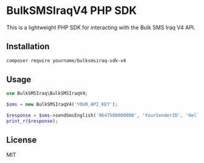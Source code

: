 # BulkSMSIraqV4 PHP SDK

This is a lightweight PHP SDK for interacting with the Bulk SMS Iraq V4 API.

## Installation

```bash
composer require yourname/bulksmsiraq-sdk-v4
```

## Usage

```php
use BulkSMSIraq\BulkSMSIraqV4;

$sms = new BulkSMSIraqV4('YOUR_API_KEY');

$response = $sms->sendSmsEnglish('9647500000000', 'YourSenderID', 'Hello from PHP SDK!');
print_r($response);
```

## License

MIT
